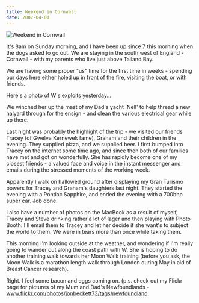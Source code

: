 ```yaml
---
title: Weekend in Cornwall
date: 2007-04-01
---
```


![Weekend in Cornwall](https://source.unsplash.com/npxXWgQ33ZQ/1600x900)

It's 8am on Sunday morning, and I have been up since 7 this morning when the dogs asked to go out. We are staying in the south west of England - Cornwall - with my parents who live just above Talland Bay.

We are having some proper "us" time for the first time in weeks - spending our days here either holed up in front of the fire, visiting the boat, or with friends.

Here's a photo of W's exploits yesterday...

We winched her up the mast of my Dad's yacht 'Nell' to help thread a new halyard through for the ensign - and clean the various electrical gear while up there.

Last night was probably the highlight of the trip - we visited our friends Tracey (of Gwelva Kernewek fame), Graham and their children in the evening. They supplied pizza, and we supplied beer. I first bumped into Tracey on the internet some time ago, and since then both of our families have met and got on wonderfully. She has rapidly become one of my closest friends - a valued face and voice in the instant messenger and emails during the stressed moments of the working week.

Apparently I walk on hallowed ground after displaying my Gran Turismo powers for Tracey and Graham's daughters last night. They started the evening with a Pontiac Sapphire, and ended the evening with a 700bhp super car. Job done.

I also have a number of photos on the MacBook as a result of myself, Tracey and Steve drinking rather a lot of lager and then playing with Photo Booth. I'll email them to Tracey and let her decide if she want's to subject the world to them. We were in tears more than once while taking them.

This morning I'm looking outside at the weather, and wondering if I'm really going to wander out along the coast path with W. She is hoping to do another training walk towards her Moon Walk training (before you ask, the Moon Walk is a marathon length walk through London during May in aid of Breast Cancer research).

Right. I feel some bacon and eggs coming on. (p.s. check out my Flickr page for pictures of my Mum and Dad's Newfoundlands - www.flickr.com/photos/jonbeckett73/tags/newfoundland.